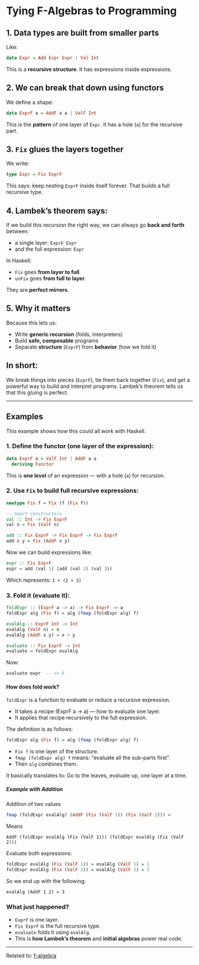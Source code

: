 # Tying F-Algebras to Programming

## 1. Data types are built from smaller parts
Like:
```haskell
data Expr = Add Expr Expr | Val Int
```
This is a **recursive structure**. It has expressions inside expressions.


## 2. We can break that down using functors
We define a shape:
```haskell
data ExprF a = AddF a a | ValF Int
```
This is the **pattern** of one layer of `Expr`. It has a hole (`a`) for the recursive part.


## 3. `Fix` glues the layers together
We write:
```haskell
type Expr = Fix ExprF
```
This says: keep nesting `ExprF` inside itself forever. That builds a full recursive type.


## 4. Lambek’s theorem says:
If we build this recursion the right way, we can always go **back and forth** between:
- a single layer: `ExprF Expr`
- and the full expression: `Expr`

In Haskell:
- `Fix` goes **from layer to full**.
- `unFix` goes **from full to layer**.

They are **perfect mirrors**.


## 5. Why it matters
Because this lets us:
- Write **generic recursion** (folds, interpreters)
- Build **safe, composable** programs
- Separate **structure** (`ExprF`) from **behavior** (how we fold it)

## In short:
We break things into pieces (`ExprF`), tie them back together (`Fix`), and get a powerful way to build and interpret programs. Lambek’s theorem tells us that this gluing is perfect.

---

## Examples

This example shows how this could all work with Haskell.


### 1. Define the **functor** (one layer of the expression):

```haskell
data ExprF a = ValF Int | AddF a a
  deriving Functor
```

This is **one level** of an expression — with a hole (`a`) for recursion.


### 2. Use `Fix` to build full recursive expressions:

```haskell
newtype Fix f = Fix (f (Fix f))

-- Smart constructors
val :: Int -> Fix ExprF
val n = Fix (ValF n)

add :: Fix ExprF -> Fix ExprF -> Fix ExprF
add x y = Fix (AddF x y)
```

Now we can build expressions like:

```haskell
expr :: Fix ExprF
expr = add (val 1) (add (val 2) (val 3))
```

Which represents: `1 + (2 + 3)`


### 3. Fold it (evaluate it):

```haskell
foldExpr :: (ExprF a -> a) -> Fix ExprF -> a
foldExpr alg (Fix f) = alg (fmap (foldExpr alg) f)

evalAlg :: ExprF Int -> Int
evalAlg (ValF n) = n
evalAlg (AddF x y) = x + y

evaluate :: Fix ExprF -> Int
evaluate = foldExpr evalAlg
```

Now:

```haskell
evaluate expr  -- => 6
```

#### How does fold work?
`foldExpr` is a function to evaluate or reduce a recursive expression. 

- It takes a recipe (ExprF a -> a) — how to evaluate one layer.
- It applies that recipe recursively to the full expression.

The definition is as follows:
```haskell
foldExpr alg (Fix f) = alg (fmap (foldExpr alg) f)
```
- `Fix f` is one layer of the structure.
- `fmap (foldExpr alg) f` means: "evaluate all the sub-parts first".
- Then `alg` combines them.

It basically translates to: Go to the leaves, evaluate up, one layer at a time.

##### Example with Addition
Addition of two values
```haskell
fmap (foldExpr evalAlg) (AddF (Fix (ValF 1)) (Fix (ValF 2))) =
```

Means
```
AddF (foldExpr evalAlg (Fix (ValF 1))) (foldExpr evalAlg (Fix (ValF 2)))
```

Evaluate both expressions:
```haskell
foldExpr evalAlg (Fix (ValF 1)) = evalAlg (ValF 1) = 1  
foldExpr evalAlg (Fix (ValF 2)) = evalAlg (ValF 2) = 2
```

So we end up with the following:
```
evalAlg (AddF 1 2) = 3
```

### What just happened?

- `ExprF` is one layer.
- `Fix ExprF` is the full recursive type.
- `evaluate` folds it using `evalAlg`.
- This is **how Lambek’s theorem** and **initial algebras** power real code.


<hr>

Related to: [f-algebra](f-algebra)